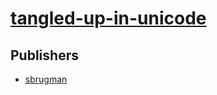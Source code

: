 # [tangled-up-in-unicode](https://pypi.org/project/tangled-up-in-unicode)



## Publishers
- [sbrugman](https://pypi.org/user/sbrugman)

